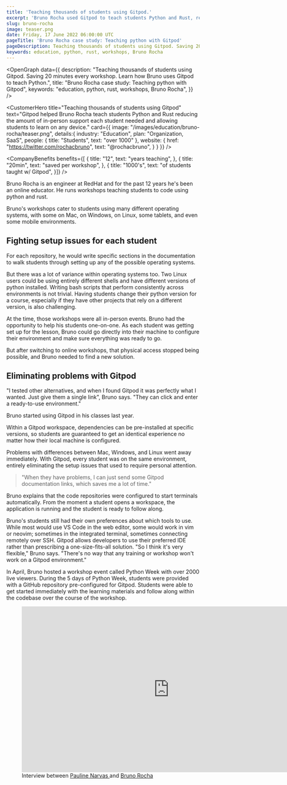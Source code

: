 ```yaml
---
title: 'Teaching thousands of students using Gitpod.'
excerpt: 'Bruno Rocha used Gitpod to teach students Python and Rust, reducing the amount of in-person support each student needed and allowing students to learn on any device. Bruno also hosted Python Week 2022 where he taught thousands of students using Gitpod.'
slug: bruno-rocha
image: teaser.png
date: Friday, 17 June 2022 06:00:00 UTC
pageTitle: 'Bruno Rocha case study: Teaching python with Gitpod'
pageDescription: Teaching thousands of students using Gitpod. Saving 20 minutes every workshop. Learn how Bruno uses Gitpod to teach Python.
keywords: education, python, rust, workshops, Bruno Rocha
---
```


<script lang="ts" context="module">
  export const prerender = true;
</script>

<script lang="ts">
	import CustomerHero from "$lib/components/customers/customer-hero.svelte";
	import CompanyBenefits from "$lib/components/customers/company-benefits.svelte";
	import Section from "$lib/components/section.svelte";
	import Story from "$lib/components/customers/story.svelte";
	import Quote from "$lib/components/quote.svelte";
  	import OpenGraph from "$lib/components/open-graph.svelte";
</script>

<OpenGraph
data={{
    description:
      "Teaching thousands of students using Gitpod. Saving 20 minutes every workshop. Learn how Bruno uses Gitpod to teach Python.",
    title: "Bruno Rocha case study: Teaching python with Gitpod",
    keywords: "education, python, rust, workshops, Bruno Rocha",
  }}
/>

<CustomerHero
title="Teaching thousands of students using Gitpod"
text="Gitpod helped Bruno Rocha teach students Python and Rust reducing the amount of in-person support each student needed and allowing students to learn on any device."
card={{
		image: "/images/education/bruno-rocha/teaser.png",
		details:{
			industry: "Education",
			plan: "Organization, SaaS",
			people: {
				title: "Students",
				text: "over 1000"
			},
			website: {
				href: "https://twitter.com/rochacbruno",
				text: "@rochacbruno",
			}
		}
	}}
/>

<CompanyBenefits
benefits={[
{
title: "12",
text: "years teaching",
},
{
title: "20min",
text: "saved per workshop",
},
{
title: "1000's",
text: "of students taught w/ Gitpod",
}]}
/>

<Section>
	<Quote
		quote="I use Gitpod for everything—both for work, and for training."
		author={{
			name: "Bruno Rocha",
			jobTitle: "Engineer at RedHat and online educator",
		}}
	/>
</Section>

<Story bannerImg="/images/customers/bruno-rocha/banner.png" text="Teaching thousands of students using Gitpod">

Bruno Rocha is an engineer at RedHat and for the past 12 years he's been an online educator. He runs workshops teaching students to code using python and rust.

Bruno's workshops cater to students using many different operating systems, with some on Mac, on Windows, on Linux, some tablets, and even some mobile environments.

## Fighting setup issues for each student

For each repository, he would write specific sections in the documentation to walk students through setting up any of the possible operating systems.

But there was a lot of variance within operating systems too. Two Linux users could be using entirely different shells and have different versions of python installed. Writing bash scripts that perform consistently across environments is not trivial. Having students change their python version for a course, especially if they have other projects that rely on a different version, is also challenging.

At the time, those workshops were all in-person events. Bruno had the opportunity to help his students one-on-one. As each student was getting set up for the lesson, Bruno could go directly into their machine to configure their environment and make sure everything was ready to go.

But after switching to online workshops, that physical access stopped being possible, and Bruno needed to find a new solution.

## Eliminating problems with Gitpod

"I tested other alternatives, and when I found Gitpod it was perfectly what I wanted. Just give them a single link", Bruno says. "They can click and enter a ready-to-use environment."

Bruno started using Gitpod in his classes last year.

Within a Gitpod workspace, dependencies can be pre-installed at specific versions, so students are guaranteed to get an identical experience no matter how their local machine is configured.

Problems with differences between Mac, Windows, and Linux went away immediately. With Gitpod, every student was on the same environment, entirely eliminating the setup issues that used to require personal attention.

> "When they have problems, I can just send some Gitpod documentation links, which saves me a lot of time."

Bruno explains that the code repositories were configured to start terminals automatically. From the moment a student opens a workspace, the application is running and the student is ready to follow along.

Bruno's students still had their own preferences about which tools to use. While most would use VS Code in the web editor, some would work in vim or neovim; sometimes in the integrated terminal, sometimes connecting remotely over SSH. Gitpod allows developers to use their preferred IDE rather than prescribing a one-size-fits-all solution. "So I think it's very flexible," Bruno says. "There's no way that any training or workshop won't work on a Gitpod environment."

In April, Bruno hosted a workshop event called Python Week with over 2000 live viewers. During the 5 days of Python Week, students were provided with a GitHub repository pre-configured for Gitpod. Students were able to get started immediately with the learning materials and follow along within the codebase over the course of the workshop.

<figure>
		<iframe class="mx-auto" width="768" height="432" src="https://www.youtube.com/embed/zIY7tly0m50" title="YouTube video player" frameborder="0" allow="accelerometer; autoplay; clipboard-write; encrypted-media; gyroscope; picture-in-picture" allowfullscreen></iframe>
		<figcaption>Interview between <a href="https://twitter.com/paulienuh" target="_blank" rel="noreferrer"> Pauline Narvas </a> and <a href="https://twitter.com/rochacbruno" target="_blank" rel="noreferer"> Bruno Rocha </a> </figcaption>
</figure>

</Story>
